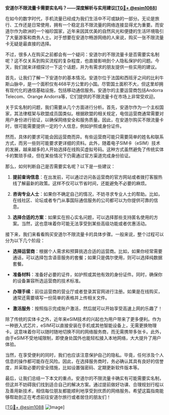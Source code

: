 **安道尔不限流量卡需要实名吗？——深度解析与实用建议[[TG💪+ @esim1088](https://t.me/s/esim1088)]**

在如今的数字时代，手机流量已经成为我们生活中不可或缺的一部分。无论是旅行、工作还是日常使用，拥有一个稳定且不限流量的网络连接显得尤为重要。而安道尔作为欧洲的一个袖珍国家，近年来因其优美的自然风光和便捷的生活环境吸引了大量游客和商务人士。对于想要在安道尔畅游网络的人来说，购买一张不限流量卡无疑是最直接的选择。

不过，很多人在购买之前都会有一个疑问：安道尔的不限流量卡是否需要实名制呢？这不仅关系到购买流程的复杂程度，也直接影响到个人隐私保护的问题。今天，我们就来详细探讨一下这个话题，并为有需求的朋友提供一些实用的建议。

首先，让我们了解一下安道尔的基本情况。安道尔位于法国和西班牙之间的比利牛斯山脉中，是一个面积仅有468平方公里的小国。尽管国土面积不大，但这里却拥有现代化的通信基础设施，包括移动通信服务。安道尔的主要运营商包括Andorra Telecom、Orange Andorra等，它们提供的不限流量卡在市场上非常受欢迎。

关于实名制的问题，我们需要从几个方面进行分析。首先，安道尔作为一个主权国家，其法律框架与欧盟成员国类似。根据欧盟的相关规定，电信运营商通常需要对用户身份进行验证，以确保网络安全和服务质量。因此，在安道尔购买不限流量卡时，很可能需要提供一定的个人信息，例如护照或身份证件。

然而，具体的要求可能会因运营商而异。有些运营商可能只需要简单的姓名和联系方式，而另一些则可能要求更详细的资料。此外，随着电子SIM卡（eSIM）技术的发展，越来越多的人开始选择在线购买虚拟号码。这种方式虽然避免了传统实体卡的繁琐手续，但在某些情况下仍需通过官方渠道完成身份验证。

那么，如何判断自己是否需要实名呢？以下是一些建议：

1. **提前查询信息**：在出发前，可以通过访问各运营商的官方网站或者拨打客服热线了解最新的政策。这样不仅可以节省时间，还能避免不必要的麻烦。

2. **咨询专业人士**：如果你不确定自己的情况，不妨寻求专业人士的帮助。比如，在线社区、论坛或者专门从事国际通信服务的公司都可以为你提供可靠的信息。

3. **选择合适的方案**：如果实在担心实名问题，可以选择那些支持匿名使用的方案。当然，这也意味着你可能无法享受到某些高级功能或者优惠活动。

接下来，我们来看看购买安道尔不限流量卡的具体步骤。一般来说，整个过程可以分为以下几个阶段：

- **选择运营商**：根据个人需求和预算挑选合适的运营商。比如，如果你经常需要通话，可以选择包含语音服务的套餐；如果只是偶尔使用，则可以选择纯数据套餐。
  
- **准备材料**：准备好必要的证件，如护照或其他有效的身份证件。同时，确保你的设备兼容所选运营商的技术标准。

- **办理手续**：前往运营商的营业厅或者登录其官网进行注册。如果是在线购买，通常还需要填写一份简单的表格并上传相关文件。

- **激活服务**：按照指示完成账户激活，然后就可以开始享受高速上网的乐趣了！

除了传统的实体卡之外，近年来eSIM技术的兴起也为用户带来了更多便利。作为一种嵌入式芯片，eSIM可以直接安装在手机或其他智能设备上，无需更换物理卡。这意味着你可以随时随地切换不同的网络服务商，而无需携带多张卡。此外，由于eSIM不受地域限制，即使身处国外也能轻松接入本地网络，大大提升了用户体验。

当然，在享受便利的同时，我们也应该注意保护自己的隐私。毕竟，任何涉及个人信息的操作都可能存在风险。因此，在选择服务商时，务必确认其具有良好的信誉度，并采取必要的安全措施，比如设置强密码、定期更新软件版本等。

最后，让我们总结一下本文的重点。安道尔的不限流量卡确实有可能需要实名制，但这并不妨碍我们找到适合自己的解决方案。通过提前做好功课、合理规划行程以及善用新技术，相信每位朋友都能顺利地享受到优质的网络服务。希望这篇指南能够帮助到正在考虑前往安道尔旅行或者居住的朋友们！

[[TG💪+ @esim1088](https://t.me/s/esim1088) ![Image](https://i.postimg.cc/4NQfJmqS/Snipaste-2025-05-13-00-14-12.png)]